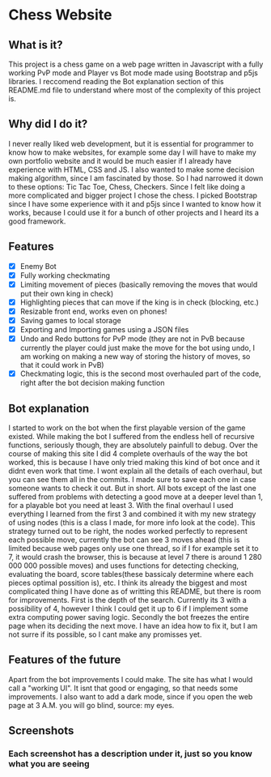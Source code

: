 # Chess Website

## What is it?
This project is a chess game on a web page written in Javascript with a fully working PvP mode and Player vs Bot mode made using Bootstrap and p5js libraries. I reccomend reading the Bot explanation section of this README.md file to understand where most of the complexity of this project is.

## Why did I do it?
I never really liked web development, but it is essential for programmer to know how to make websites, for example some day I will have to make my own portfolio website and it would be much easier if I already have experience with HTML, CSS and JS. I also wanted to make some decision making algorithm, since I am fascinated by those. So I had narrowed it down to these options: Tic Tac Toe, Chess, Checkers. Since I felt like doing a more complicated and bigger project I chose the chess. I picked Bootstrap since I have some experience with it and p5js since I wanted to know how it works, because I could use it for a bunch of other projects and I heard its a good framework.

## Features
- [X] Enemy Bot
- [X] Fully working checkmating
- [X] Limiting movement of pieces (basically removing the moves that would put their own king in check)
- [X] Highlighting pieces that can move if the king is in check (blocking, etc.)
- [X] Resizable front end, works even on phones!
- [X] Saving games to local storage
- [X] Exporting and Importing games using a JSON files
- [X] Undo and Redo buttons for PvP mode (they are not in PvB because currently the player could just make the move for the bot using undo, I am working on making a new way of storing the history of moves, so that it could work in PvB)
- [X] Checkmating logic, this is the second most overhauled part of the code, right after the bot decision making function

## Bot explanation
I started to work on the bot when the first playable version of the game existed. While making the bot I suffered from the endless hell of recursive functions, seriously though, they are absolutely painfull to debug. Over the course of making this site I did 4 complete overhauls of the way the bot worked, this is because I have only tried making this kind of bot once and it didnt even work that time. I wont explain all the details of each overhaul, but you can see them all in the commits. I made sure to save each one in case someone wants to check it out. But in short. All bots except of the last one suffered from problems with detecting a good move at a deeper level than 1, for a playable bot you need at least 3. With the final overhaul I used everything I learned from the first 3 and combined it with my new strategy of using nodes (this is a class I made, for more info look at the code). This strategy turned out to be right, the nodes worked perfectly to represent each possible move, currently the bot can see 3 moves ahead (this is limited because web pages only use one thread, so if I for example set it to 7, it would crash the browser, this is because at level 7 there is around 1 280 000 000 possible moves) and uses functions for detecting checking, evaluating the board, score tables(these bassicaly determine where each pieces optimal possition is), etc. I think its already the biggest and most complicated thing I have done as of writting this README, but there is room for improvements. First is the depth of the search. Currently its 3 with a possibility of 4, however I think I could get it up to 6 if I implement some extra computing power saving logic. Secondly the bot freezes the entire page when its deciding the next move. I have an idea how to fix it, but I am not surre if its possible, so I cant make any promisses yet.

## Features of the future
Apart from the bot improvements I could make. The site has what I would call a "working UI". It isnt that good or engaging, so that needs some improvements. I also want to add a dark mode, since if you open the web page at 3 A.M. you will go blind, source: my eyes.

## Screenshots
### Each screenshot has a description under it, just so you know what you are seeing